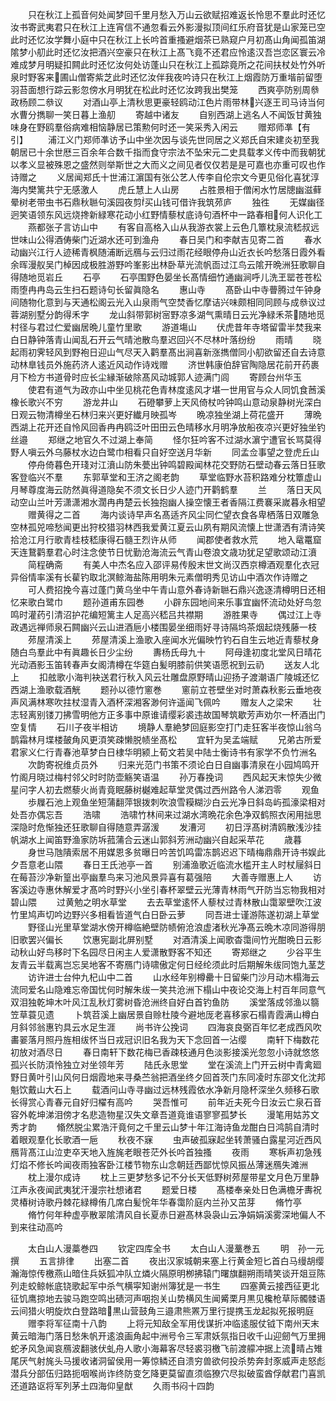 <!-- { "loadSidebar": true } -->
　　只在秋江上孤音何处闻梦回千里月愁入万山云欲赋招难返长怜思不羣此时还忆汝书寄武夷君只在秋江上连宵信不通忽看云外影漫拟顶间红乐府音犹是山家笼已空此时还忆汝学舞小庭中只在秋江上长吟首重搔避烟茶已熟窥户月初髙山角闻孤笛湖隂梦小舠此时还忆汝把酒兴空豪只在秋江上髙飞竟不还君应怜逺汉吾岂恋区寰云冷难成梦月明疑扣闗此时还忆汝何处访蓬山只在秋江上孤踪竟所之花间扶杖处竹外听泉时野客来圃山僧寄紫芝此时还忆汝伴我夜吟诗只在秋江上烟霞防万重堦前留堕羽苔面想行踪云影忽傍水月明犹在松此时还忆汝跨我出樊笼
　　西爽亭防别周叅政杨顾二叅议
　　对酒山亭上清秋思更豪轻鸥动江色片雨带林兴逐王司马诗当何水曹分擕聊一笑日暮上渔舠
　　寄越中诸友
　　自别西湖上逃名人不闻饭甘黄独味身在野鸥羣俗病难相恼静居已策勲何时还一笑采秀入闲云
　　赠郑师凖【有引】
　　浦江义门郑师凖访予山中坐次因与谈先世同居之义郑氏自宋建炎初至我朝居已十余世厯三百余年合数千指而食守宗法不坠宋元二史具载孝义传中而我朝犹以孝义显被殊恩之盛然则举斯世之大而义之间见者仅仅若是是可嘉也亦重可叹也作诗赠之
　　义居闻郑氏十世浦江濵国有张公艺人传李自伦宗文今更见俗化喜犹淳海内樊篱共宁无感激人
　　虎丘慧上人山房
　　占胜景相于僧闲水竹居牕幽滋藓晕树老带虫书石鼎秋聮句溪园夜剪买山钱可借许我筑茒庐
　　独徃
　　无媒幽径迥笑语领东风远烧搀新緑寒花动小红野情藜杖底诗句酒杯中一路春相何人识化工
　　燕都张子言访山中
　　有客自高格入山从我游衣裳上云色几簟枕泉流嵇叔远世味山公得酒俦柴门近湖水还可到渔舟
　　春日吴门和李献吉见寄二首
　　春水动幽兴江行人迹稀青枫随浦断远鴈与云归过雨花经眼停舟山近衣长吟愁落日霞外看余晖漫舣吴门棹因成极胜游野吟峯影出林卧草光流帆靣过江鸟云隂开晩洲狂歌聊自得随地觅岩丘
　　石亭
　　石亭围野色晏坐长髙情细竹通幽涧呼儿洗玊罂苍苍松雨堕冉冉岛云生扫石题诗句长留眞隐名
　　惠山寺
　　髙卧山中寺瞢腾过午钟身间随物化意到与天通松阁云光入山泉雨气空焚香忆摩诘兴味颇相同同顾与成叅议过蓉湖别墅分韵得禾字
　　龙山斜带郭树宻野凉多湖气熏晴日云光净緑禾茶随地觅村径与君过伫爱幽居晩儿童竹里歌
　　游道塲山
　　伏虎昔年寺塔留雷半焚我来白日静钟落青山闻乱石开云气晴池散鸟羣迟回兴不尽林叶落纷纷
　　雨晴
　　晓起雨初霁轻风到野袍日迎山气尽天入鹳羣髙出涧喜新涨擕僧同小舠欲留还自去诗意动林臯钱员外施药济人逺近风动作诗戏赠
　　济世韩康伯辞官陶隐居花前开药裹月下检方书道骨时应长尘縁渐破除髙风动城郭人迹满门闾
　　寄顾台州华玉
　　使君有道气为政亦山中坐见桃花色青林度逺风才堪一世用官与众人同饥食莤溪橡长歌兴不穷
　　游龙井山
　　石磴攀萝上天风倚杖吟钟鸣山意动泉静树光深白日观云物清樽坐石林归来兴更好纎月映孤岑
　　晩凉独坐湖上荷花盛开
　　薄晩西湖上花开还自怜风回香冉冉鸥泛叶田田云色晴移水月明净放船夜凉兴更好独坐钓丝邉
　　郑继之地官久不过湖上奉简
　　怪尔狂吟客不过湖水濵宁遭官长骂莫得野人嗔云外乌藤杖水边白鹭巾相看只自好空送月华新
　　同孟佥事望之登虎丘山
　　停舟倚暮色开琖对江濆山防朱甍出钟鸣碧殿闻林花交野防石壁动春云落日狂歌客登临兴不羣
　　东郭草堂和王济之阁老韵
　　草堂临野水苔积路难分枕簟虚山月琴尊度海云防然眞得道隐矣不须文长日少人迹门开鹳鹤羣
　　兰
　　落日天风动空山兰叶芳潇潇湘水濶冉冉楚云长独抱幽人操空懐王者香隔江费褰采嵗暮永相望
　　赠黄得之二首
　　海内谈诗早声名髙适齐风尘同伫望衣食各卑栖落日双雕急空林孤兕啼愁闻更出狩校猎羽林西我爱黄江夏云山夙有期风流懐上世潇洒有清诗笑拾沧江月行歌青桂枝嵇康得石髓王烈许从师
　　闻郡使者救水荒
　　地入鼋鼍窟天连鵞鹳羣君心时注念使节日忧勤沧海流云气青山卷浪文歳功犹足望歌颂动江濆
　　简程确斋
　　有美人中杰名应入邵评易传殷末世文尚汉西京樽酒观羣化衣冠异俗情率溪有长雚钓取北溟鲸海盐陈用明朱元素僧明秀见访山中酒次作诗赠之
　　可人费招挽今喜过蓬门黄乌坐中午青山意外春诗新聮石鼎兴逸逐清樽明日还相忆来歌白鹭巾
　　题孙道甫东园巻
　　小辟东园地间来乐事宜幽怀流动处好鸟忽鸣时灌药引清沼护花编短篱主人足高兴嵇吕共襟期
　　游胜果寺
　　偶过江上寺政遇远禅师泉石闗幽兴云山进酒巵小楼围晏坐细雨好寻诗隔坞茶烟起烧残藤一枝
　　茒屋清溪上
　　茒屋清溪上渔歌入座闻水光偏映竹钓石自生云地近青藜杖身随白鸟羣此中有眞趣长日少尘纷
　　夀杨氏母九十
　　阿母逢初度北堂风日晴花光动酒影玉笛转春声女阁清樽在华筵白髪明膝前供笑语愿祝到云礽
　　送友人北上
　　扣舷歌小海判袂送君行秋入风云壮雕盘原野晴山迎扬子渡潮语广陵城还忆西湖上渔歌载酒觥
　　题孙以德竹窻巻
　　窻前立苍壁坐对时萧森秋影云垂地夜声风满林寒吹拄杖湿青入酒杯深湘客渺何许遥闻飞佩吟
　　赠友人之梁宋
　　壮志轻离别镂刀拂雪明他方正多事中原谁请缨彩裘违故国琴筑歇芳声劝尔一杯酒出门空复情
　　石川子夜半相访
　　境静人羣絶梦回庭影空打门走狂客半夜惊山翁乌鹊霜林月堞楼皷角风更湏笑疎懒脱帻坐髙松
　　宜轩为吴孟端赋
　　兄弟古所爱君家义仁行青春池草梦白日棣华明颍上荀文若吴中陆士衡诗书有家学不负竹洲名
　　次韵寄祝维贞员外
　　归来光范门书策不须论白日自幽事清泉在小园鸠鸣开竹阁月晓过梅村邻父时时防壶觞笑语温
　　孙万春挽词
　　西风起天末惊失少微星问字人初去燃藜火尚青竟眠藤树樾难起草堂灵偶过西州路令人涕泗零
　　观鱼
　　歩屧石池上观鱼坐短蒲翻萍银拨刺吹浪雪糢糊沙白云光净日斜岛屿孤濠梁相对处吾亦偶忘吾
　　浩啸
　　浩啸竹林间来过湖水湾晩花余色净双鹤照衣闲用拙思深隐时危惭独还狂歌聊自得随意弄潺湲
　　发漕河
　　初日浮髙树清鸥散浅沙挂帆湖水上闻笛野渔家防坼菰蒲合云迷山郭斜芳洲动幽兴自起采苹花
　　歳暮
　　身世马虺隤索居不用媒恩多贫曝日吟苦饥鸣雷冻鹊迟迟下晴梅鼎鼎开诗书娱此夕吾意老山隈
　　春日王氏池亭一首
　　别浦渔歌近临流水槛开主人时杖屦斜日在莓苔沙净新篁出亭幽羣鸟来习池风景异喜有葛强陪
　　大善寺赠惠上人
　　访客溪边寺惠休解爱才髙吟时野兴小坐引春杯翠壁云光薄青林雨气开防当忘物我相对碧山隈
　　过黄勉之明水草堂
　　去去草堂逺怀人藜杖过青林散山霭翠壁吹江波竹里鸠声切吟边野兴多相看皆道气白日卧云萝
　　同吾进士谨游陈遂初湖上草堂
　　野径山光里草堂湖水傍开樽临絶壁防帻俯沧浪虚渚秋光净髙云晩木凉同游得朋旧歌罢兴偏长
　　饮惠宪副北屏别墅
　　对酒清溪上闻歌杳霭间竹光酣晩日云影动秋山好鸟移时下名园尽日闲主人爱潇散野客不知还
　　寄郑继之
　　少谷平生友青云半载离岂忘吴地客不寄鴈门诗啸傲定何日经纶须此时后期解朱绂同饱九茎芝
　　访许进士台仲九杞山中二首
　　山水经年别樽罍十日留柴门沙月动木榻海云流同爱名山隐难忘帝国忧何时解朱绂一笑共沧洲下榻山中夜论交海上村百年同意气双泪独乾坤木叶风江乱秋灯雾树昏沧洲终自好白首钓鱼防
　　溪堂落成邻渔以篛笠草蓑见遗
　　卜筑苕溪上幽居景自赊杜陵今避地厐老喜移家石榻青霞满山樽白月斜邻翁惠钓具云水足生涯
　　尚书许公挽词
　　四海哀良弼百年忆老成西风吹畵翣落月照丹旌相绂怀当日戎冠识旧名我为天下念回首一沾缨
　　南轩下梅数花初放对酒尽日
　　春日南轩下数花梅已香疎枝通月色淡影接溪光忽忽小诗就悠悠孤兴长防湏怜独立对坐领年芳
　　陆氏永思堂
　　堂在溪流上门开云树中青禽廻野日黄叶引山风何日烟霞地来寻桑苎翁把酒坐终夕回首茨门东同凌时东邵文化沈邦魁饮戴山大石上
　　载酒问山寺寻幽过远林残霞依水净新月隐杯深坐久频移石歌长得赏心青春元自好归櫂有高吟
　　哭吾惟可
　　前年近夫死今日汝云亡泉石音容外乾坤涕泪傍才名悲造物星汉失文章吾道竟谁语寥寥孤梦长
　　漫笔用姑苏文秀才韵
　　翛然脱尘累浩汗竟何之千里云山梦十年江海诗鱼龙酣白日鸿鹄自清时着眼观羣化长歌酒一巵
　　秋夜不寐
　　虫声破孤寐起坐转萧骚白露星河近西风鴈背髙江山泣吏卒天地入旌旄老眼苍茫外长吟首独搔
　　夜雨
　　寒柝声初急残灯焰不修长吟闻夜雨独客卧江楼节物东山念朝廷西鄙忧惊风振丛薄迷鴈失滩洲
　　枕上漫尔成诗
　　枕上三更梦愁多记不分长天低野树茒屋带星文月色万里静江声永夜闻武夷犹汗漫宗社想诸君
　　题爱日楼
　　髙楼奉亲处日色满檐牙夀祝灵椿树诗歌丹棘花緑樽侑几席白髪恱年华春霭阶庭内兰孙又茁芽
　　脩竹亭
　　脩竹何年种虚亭散翠隂清风自长夏赤日避髙林袅袅山云净娟娟溪雾深地偏人不到来往动高吟












　　太白山人漫藁巻四
　　钦定四库全书
　　太白山人漫藳巻五
　　明　孙一元　撰
　　五言排律
　　出塞二首
　　夜出汉家城朝来塞上行黄金短匕首白马缦胡缨瀚海惊传檄燕山暗住兵妖狐冲队立燐火隔原明栁拂辕门曙旗翻朔雨晴笑谈开爼豆陈列走蛟鲸帐底铙歌起军中杀气横寜知谢州簿犹是一书生
　　四塞黄云接西征更北征饥鹰掠地去骏马跑空鸣出碛河声咽抱关山势横风生闻觱栗月黒见欃枪草际髑髅语云间猎火明旋炊白登路暗黒山营鼓角三邉肃熊罴万里行提携玉龙起拟死报明庭
　　赠李将军征南十八韵
　　上将元知敌全军用伐谋折冲临逺服仗钺下南州天末黄云暗海门落日愁朱帆开逺浪画角起中洲号令三军肃妖氛指日收千山迎劒气万里拥蛇矛风急闻哀鴈波翻骇伏虬舟人歌小海幕客尽轻裘羽檄飞前渡艨冲据上流晴占雉尾厌气射旄头马援收诸洞留侯用一筹惊鳞还自溃穷兽欲何投杀势奔封豕威声走怒彪潜兵分部伍归路扼咽喉尚诈终防变乞降更莫留直须临獠穴尽拟破蛮酋俘献君门喜凯还道路讴将军列茅土四海仰皇猷
　　久雨书闷十四韵
